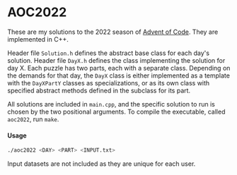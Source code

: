 # AOC2022

These are my solutions to the 2022 season of [Advent of Code](https://adventofcode.com/2022). They are implemented in C++.

Header file `Solution.h` defines the abstract base class for each day's solution. Header file `DayX.h` defines the class implementing the solution for day X. Each puzzle has two parts, each with a separate class. Depending on the demands for that day, the `DayX` class is either implemented as a template with the `DayXPartY` classes as specializations, or as its own class with specified abstract methods defined in the subclass for its part.

All solutions are included in `main.cpp`, and the specific solution to run is chosen by the two positional arguments. To compile the executable, called `aoc2022`, run `make`.

#### Usage

```bash
./aoc2022 <DAY> <PART> <INPUT.txt>
```

Input datasets are not included as they are unique for each user.
